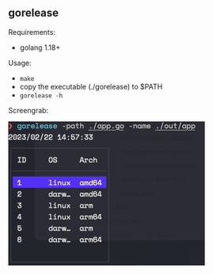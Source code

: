 ## gorelease

Requirements:
- golang 1.18+

Usage:
- `make`
- copy the executable (./gorelease) to $PATH
- `gorelease -h`


Screengrab:

![Go release](./gorelease.png "Gorelease")
